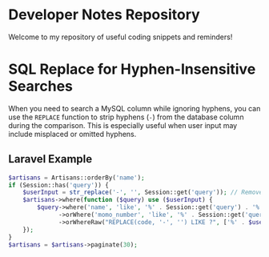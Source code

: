 # Developer Notes Repository

Welcome to my repository of useful coding snippets and reminders!

# SQL Replace for Hyphen-Insensitive Searches

When you need to search a MySQL column while ignoring hyphens, you can use the `REPLACE` function to strip hyphens (`-`) from the database column during the comparison. This is especially useful when user input may include misplaced or omitted hyphens.

## Laravel Example

```php
$artisans = Artisans::orderBy('name');
if (Session::has('query')) {
    $userInput = str_replace('-', '', Session::get('query')); // Remove hyphens from user input
    $artisans->where(function ($query) use ($userInput) {
        $query->where('name', 'like', '%' . Session::get('query') . '%')
              ->orWhere('momo_number', 'like', '%' . Session::get('query') . '%')
              ->orWhereRaw("REPLACE(code, '-', '') LIKE ?", ['%' . $userInput . '%']);
    });
}
$artisans = $artisans->paginate(30);
